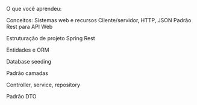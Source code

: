 O que você aprendeu:

  Conceitos:
    Sistemas web e recursos
    Cliente/servidor, HTTP, JSON
    Padrão Rest para API Web
  
  Estruturação de projeto Spring Rest
  
  Entidades e ORM

  Database seeding

  Padrão camadas

  Controller, service, repository

  Padrão DTO
